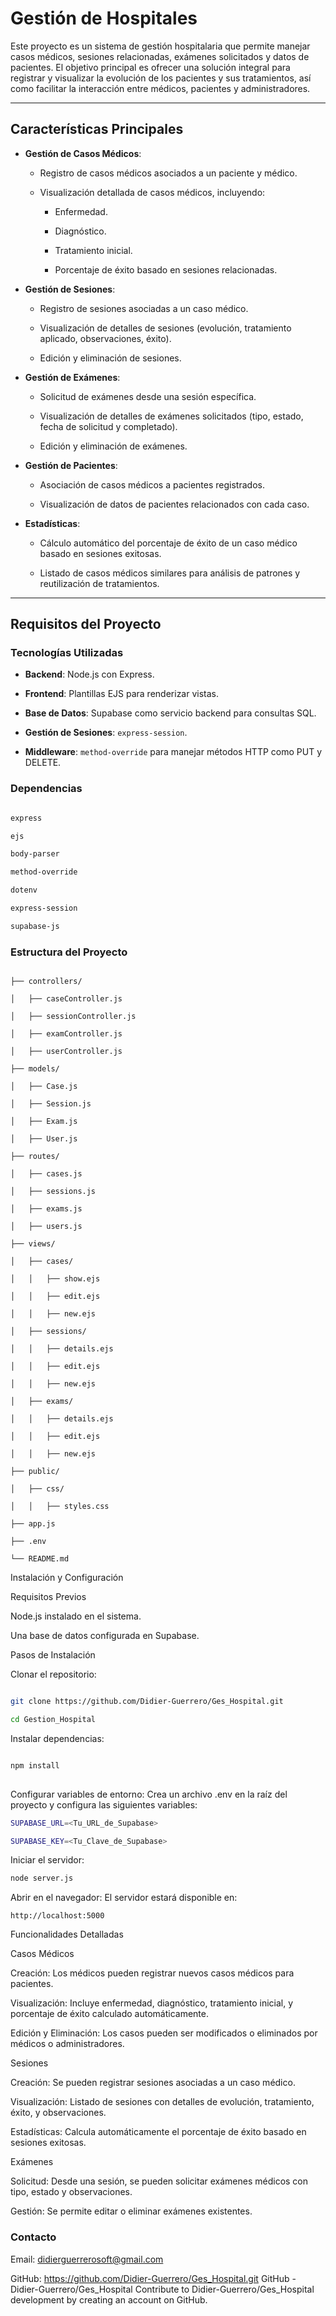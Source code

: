 # **Gestión de Hospitales**
 
Este proyecto es un sistema de gestión hospitalaria que permite manejar casos médicos, sesiones relacionadas, exámenes solicitados y datos de pacientes. El objetivo principal es ofrecer una solución integral para registrar y visualizar la evolución de los pacientes y sus tratamientos, así como facilitar la interacción entre médicos, pacientes y administradores.
 
---
 
## **Características Principales**
 
- **Gestión de Casos Médicos**:

  - Registro de casos médicos asociados a un paciente y médico.

  - Visualización detallada de casos médicos, incluyendo:

    - Enfermedad.

    - Diagnóstico.

    - Tratamiento inicial.

    - Porcentaje de éxito basado en sesiones relacionadas.

- **Gestión de Sesiones**:

  - Registro de sesiones asociadas a un caso médico.

  - Visualización de detalles de sesiones (evolución, tratamiento aplicado, observaciones, éxito).

  - Edición y eliminación de sesiones.
 
- **Gestión de Exámenes**:

  - Solicitud de exámenes desde una sesión específica.

  - Visualización de detalles de exámenes solicitados (tipo, estado, fecha de solicitud y completado).

  - Edición y eliminación de exámenes.
 
- **Gestión de Pacientes**:

  - Asociación de casos médicos a pacientes registrados.

  - Visualización de datos de pacientes relacionados con cada caso.
 
- **Estadísticas**:

  - Cálculo automático del porcentaje de éxito de un caso médico basado en sesiones exitosas.

  - Listado de casos médicos similares para análisis de patrones y reutilización de tratamientos.
 
---
 
## **Requisitos del Proyecto**
 
### **Tecnologías Utilizadas**

- **Backend**: Node.js con Express.

- **Frontend**: Plantillas EJS para renderizar vistas.

- **Base de Datos**: Supabase como servicio backend para consultas SQL.

- **Gestión de Sesiones**: `express-session`.

- **Middleware**: `method-override` para manejar métodos HTTP como PUT y DELETE.
 
### **Dependencias**

```bash

express

ejs

body-parser

method-override

dotenv

express-session

supabase-js

```
 
### **Estructura del Proyecto**

```

├── controllers/

│   ├── caseController.js

│   ├── sessionController.js

│   ├── examController.js

│   ├── userController.js

├── models/

│   ├── Case.js

│   ├── Session.js

│   ├── Exam.js

│   ├── User.js

├── routes/

│   ├── cases.js

│   ├── sessions.js

│   ├── exams.js

│   ├── users.js

├── views/

│   ├── cases/

│   │   ├── show.ejs

│   │   ├── edit.ejs

│   │   ├── new.ejs

│   ├── sessions/

│   │   ├── details.ejs

│   │   ├── edit.ejs

│   │   ├── new.ejs

│   ├── exams/

│   │   ├── details.ejs

│   │   ├── edit.ejs

│   │   ├── new.ejs

├── public/

│   ├── css/

│   │   ├── styles.css

├── app.js

├── .env

└── README.md

```
 
Instalación y Configuración

Requisitos Previos

Node.js instalado en el sistema.

Una base de datos configurada en Supabase.

Pasos de Instalación
 
 
Clonar el repositorio:

```bash

git clone https://github.com/Didier-Guerrero/Ges_Hospital.git

cd Gestion_Hospital

```

Instalar dependencias:

```bash

npm install
 
```
 
Configurar variables de entorno: Crea un archivo .env en la raíz del proyecto y configura las siguientes variables:


```bash
SUPABASE_URL=<Tu_URL_de_Supabase>

SUPABASE_KEY=<Tu_Clave_de_Supabase>

```

Iniciar el servidor:
 ```bash
node server.js

```

Abrir en el navegador: El servidor estará disponible en:

```
http://localhost:5000

```

Funcionalidades Detalladas

Casos Médicos

Creación: Los médicos pueden registrar nuevos casos médicos para pacientes.

Visualización: Incluye enfermedad, diagnóstico, tratamiento inicial, y porcentaje de éxito calculado automáticamente.

Edición y Eliminación: Los casos pueden ser modificados o eliminados por médicos o administradores.

Sesiones

Creación: Se pueden registrar sesiones asociadas a un caso médico.

Visualización: Listado de sesiones con detalles de evolución, tratamiento, éxito, y observaciones.

Estadísticas: Calcula automáticamente el porcentaje de éxito basado en sesiones exitosas.

Exámenes

Solicitud: Desde una sesión, se pueden solicitar exámenes médicos con tipo, estado y observaciones.

Gestión: Se permite editar o eliminar exámenes existentes.
 
### Contacto
 
Email: didierguerrerosoft@gmail.com

GitHub: https://github.com/Didier-Guerrero/Ges_Hospital.git
GitHub - Didier-Guerrero/Ges_Hospital
Contribute to Didier-Guerrero/Ges_Hospital development by creating an account on GitHub.
 
